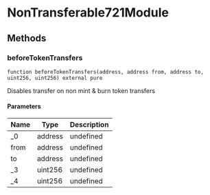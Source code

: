 # NonTransferable721Module









## Methods

### beforeTokenTransfers

```solidity
function beforeTokenTransfers(address, address from, address to, uint256, uint256) external pure
```

Disables transfer on non mint &amp; burn token transfers



#### Parameters

| Name | Type | Description |
|---|---|---|
| _0 | address | undefined |
| from | address | undefined |
| to | address | undefined |
| _3 | uint256 | undefined |
| _4 | uint256 | undefined |





